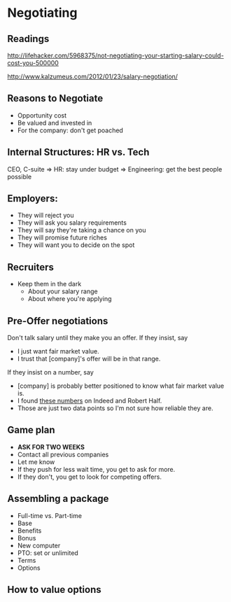 # Negotiating

## Readings

http://lifehacker.com/5968375/not-negotiating-your-starting-salary-could-cost-you-500000

http://www.kalzumeus.com/2012/01/23/salary-negotiation/

## Reasons to Negotiate
* Opportunity cost
* Be valued and invested in
* For the company: don't get poached

## Internal Structures: HR vs. Tech
CEO, C-suite
=> HR: stay under budget
=> Engineering: get the best people possible

## Employers:
* They will reject you
* They will ask you salary requirements
* They will say they're taking a chance on you
* They will promise future riches
* They will want you to decide on the spot

## Recruiters
* Keep them in the dark
  * About your salary range
  * About where you're applying

## Pre-Offer negotiations
Don't talk salary until they make you an offer. If they insist, say
  * I just want fair market value.
  * I trust that [company]'s offer will be in that range.

If they insist on a number, say
  * [company] is probably better positioned to know what fair market value is.
  * I found [these numbers][salary-data] on Indeed and Robert Half.
  * Those are just two data points so I'm not sure how reliable they are.

[salary-data]: ../negotiating/salary-data.md

## Game plan
 * **ASK FOR TWO WEEKS**
 * Contact all previous companies
 * Let me know
 * If they push for less wait time, you get to ask for more.
 * If they don't, you get to look for competing offers.

## Assembling a package
* Full-time vs. Part-time
* Base
* Benefits
* Bonus 
* New computer
* PTO: set or unlimited
* Terms
* Options

## How to value options

